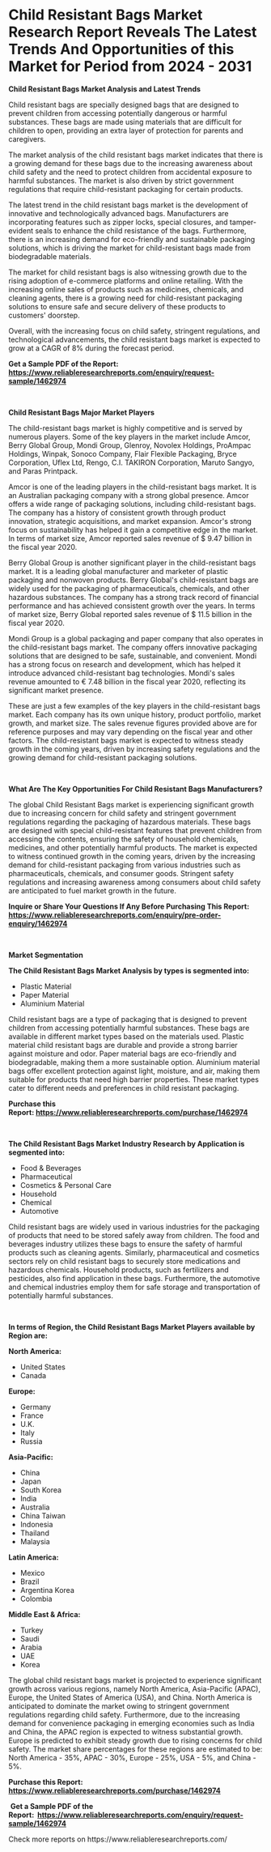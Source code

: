 <p><h1>Child Resistant Bags Market Research Report Reveals The Latest Trends And Opportunities of this Market for Period from 2024 - 2031</h1></p><p><strong>Child Resistant Bags Market Analysis and Latest Trends</strong></p>
<p><p>Child resistant bags are specially designed bags that are designed to prevent children from accessing potentially dangerous or harmful substances. These bags are made using materials that are difficult for children to open, providing an extra layer of protection for parents and caregivers.</p><p>The market analysis of the child resistant bags market indicates that there is a growing demand for these bags due to the increasing awareness about child safety and the need to protect children from accidental exposure to harmful substances. The market is also driven by strict government regulations that require child-resistant packaging for certain products.</p><p>The latest trend in the child resistant bags market is the development of innovative and technologically advanced bags. Manufacturers are incorporating features such as zipper locks, special closures, and tamper-evident seals to enhance the child resistance of the bags. Furthermore, there is an increasing demand for eco-friendly and sustainable packaging solutions, which is driving the market for child-resistant bags made from biodegradable materials.</p><p>The market for child resistant bags is also witnessing growth due to the rising adoption of e-commerce platforms and online retailing. With the increasing online sales of products such as medicines, chemicals, and cleaning agents, there is a growing need for child-resistant packaging solutions to ensure safe and secure delivery of these products to customers' doorstep.</p><p>Overall, with the increasing focus on child safety, stringent regulations, and technological advancements, the child resistant bags market is expected to grow at a CAGR of 8% during the forecast period.</p></p>
<p><strong>Get a Sample PDF of the Report:&nbsp; <a href="https://www.reliableresearchreports.com/enquiry/request-sample/1462974">https://www.reliableresearchreports.com/enquiry/request-sample/1462974</a></strong></p>
<p>&nbsp;</p>
<p><strong>Child Resistant Bags Major Market Players</strong></p>
<p><p>The child-resistant bags market is highly competitive and is served by numerous players. Some of the key players in the market include Amcor, Berry Global Group, Mondi Group, Glenroy, Novolex Holdings, ProAmpac Holdings, Winpak, Sonoco Company, Flair Flexible Packaging, Bryce Corporation, Uflex Ltd, Rengo, C.I. TAKIRON Corporation, Maruto Sangyo, and Paras Printpack.</p><p>Amcor is one of the leading players in the child-resistant bags market. It is an Australian packaging company with a strong global presence. Amcor offers a wide range of packaging solutions, including child-resistant bags. The company has a history of consistent growth through product innovation, strategic acquisitions, and market expansion. Amcor's strong focus on sustainability has helped it gain a competitive edge in the market. In terms of market size, Amcor reported sales revenue of $ 9.47 billion in the fiscal year 2020.</p><p>Berry Global Group is another significant player in the child-resistant bags market. It is a leading global manufacturer and marketer of plastic packaging and nonwoven products. Berry Global's child-resistant bags are widely used for the packaging of pharmaceuticals, chemicals, and other hazardous substances. The company has a strong track record of financial performance and has achieved consistent growth over the years. In terms of market size, Berry Global reported sales revenue of $ 11.5 billion in the fiscal year 2020.</p><p>Mondi Group is a global packaging and paper company that also operates in the child-resistant bags market. The company offers innovative packaging solutions that are designed to be safe, sustainable, and convenient. Mondi has a strong focus on research and development, which has helped it introduce advanced child-resistant bag technologies. Mondi's sales revenue amounted to € 7.48 billion in the fiscal year 2020, reflecting its significant market presence.</p><p>These are just a few examples of the key players in the child-resistant bags market. Each company has its own unique history, product portfolio, market growth, and market size. The sales revenue figures provided above are for reference purposes and may vary depending on the fiscal year and other factors. The child-resistant bags market is expected to witness steady growth in the coming years, driven by increasing safety regulations and the growing demand for child-resistant packaging solutions.</p></p>
<p>&nbsp;</p>
<p><strong>What Are The Key Opportunities For Child Resistant Bags Manufacturers?</strong></p>
<p><p>The global Child Resistant Bags market is experiencing significant growth due to increasing concern for child safety and stringent government regulations regarding the packaging of hazardous materials. These bags are designed with special child-resistant features that prevent children from accessing the contents, ensuring the safety of household chemicals, medicines, and other potentially harmful products. The market is expected to witness continued growth in the coming years, driven by the increasing demand for child-resistant packaging from various industries such as pharmaceuticals, chemicals, and consumer goods. Stringent safety regulations and increasing awareness among consumers about child safety are anticipated to fuel market growth in the future.</p></p>
<p><strong>Inquire or Share Your Questions If Any Before Purchasing This Report: <a href="https://www.reliableresearchreports.com/enquiry/pre-order-enquiry/1462974">https://www.reliableresearchreports.com/enquiry/pre-order-enquiry/1462974</a></strong></p>
<p>&nbsp;</p>
<p><strong>Market Segmentation</strong></p>
<p><strong>The Child Resistant Bags Market Analysis by types is segmented into:</strong></p>
<p><ul><li>Plastic Material</li><li>Paper Material</li><li>Aluminium Material</li></ul></p>
<p><p>Child resistant bags are a type of packaging that is designed to prevent children from accessing potentially harmful substances. These bags are available in different market types based on the materials used. Plastic material child resistant bags are durable and provide a strong barrier against moisture and odor. Paper material bags are eco-friendly and biodegradable, making them a more sustainable option. Aluminium material bags offer excellent protection against light, moisture, and air, making them suitable for products that need high barrier properties. These market types cater to different needs and preferences in child resistant packaging.</p></p>
<p><strong>Purchase this Report:&nbsp;<a href="https://www.reliableresearchreports.com/purchase/1462974">https://www.reliableresearchreports.com/purchase/1462974</a></strong></p>
<p>&nbsp;</p>
<p><strong>The Child Resistant Bags Market Industry Research by Application is segmented into:</strong></p>
<p><ul><li>Food & Beverages</li><li>Pharmaceutical</li><li>Cosmetics & Personal Care</li><li>Household</li><li>Chemical</li><li>Automotive</li></ul></p>
<p><p>Child resistant bags are widely used in various industries for the packaging of products that need to be stored safely away from children. The food and beverages industry utilizes these bags to ensure the safety of harmful products such as cleaning agents. Similarly, pharmaceutical and cosmetics sectors rely on child resistant bags to securely store medications and hazardous chemicals. Household products, such as fertilizers and pesticides, also find application in these bags. Furthermore, the automotive and chemical industries employ them for safe storage and transportation of potentially harmful substances.</p></p>
<p>&nbsp;</p>
<p><strong>In terms of Region, the Child Resistant Bags Market Players available by Region are:</strong></p>
<p>
    <p> <strong> North America: </strong>
        <ul>
            <li>United States</li>
            <li>Canada</li>
        </ul>
        </p> 
    <p> <strong> Europe: </strong>
        <ul>
            <li>Germany</li>
            <li>France</li>
            <li>U.K.</li>
            <li>Italy</li>
            <li>Russia</li>
        </ul>
        </p> 
    <p> <strong> Asia-Pacific: </strong>
        <ul>
            <li>China</li>
            <li>Japan</li>
            <li>South Korea</li>
            <li>India</li>
            <li>Australia</li>
            <li>China Taiwan</li>
            <li>Indonesia</li>
            <li>Thailand</li>
            <li>Malaysia</li>
        </ul>
        </p> 
    <p> <strong> Latin America: </strong>
        <ul>
            <li>Mexico</li>
            <li>Brazil</li>
            <li>Argentina Korea</li>
            <li>Colombia</li>
        </ul>
        </p> 
    <p> <strong> Middle East & Africa: </strong>
        <ul>
            <li>Turkey</li>
            <li>Saudi</li>
            <li>Arabia</li>
            <li>UAE</li>
            <li>Korea</li>
        </ul>
    </p>
    </p>
<p><p>The global child resistant bags market is projected to experience significant growth across various regions, namely North America, Asia-Pacific (APAC), Europe, the United States of America (USA), and China. North America is anticipated to dominate the market owing to stringent government regulations regarding child safety. Furthermore, due to the increasing demand for convenience packaging in emerging economies such as India and China, the APAC region is expected to witness substantial growth. Europe is predicted to exhibit steady growth due to rising concerns for child safety. The market share percentages for these regions are estimated to be: North America - 35%, APAC - 30%, Europe - 25%, USA - 5%, and China - 5%.</p></p>
<p><strong>Purchase this Report: <a href="https://www.reliableresearchreports.com/purchase/1462974">https://www.reliableresearchreports.com/purchase/1462974</a></strong></p>
<p>&nbsp;<strong>Get a Sample PDF of the Report:&nbsp;&nbsp;<a href="https://www.reliableresearchreports.com/enquiry/request-sample/1462974">https://www.reliableresearchreports.com/enquiry/request-sample/1462974</a></strong></p>
<p><strong></strong></p>
<p>Check more reports on https://www.reliableresearchreports.com/</p>